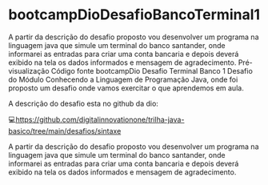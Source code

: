 # bootcampDioDesafioBancoTerminal1


A partir da descrição do desafio proposto vou desenvolver um programa na linguagem java que simule um terminal do banco santander, onde informarei as entradas para criar uma conta bancaria e depois deverá exibido na tela os dados informados e mensagem de agradecimento.
Pré-visualização
Código fonte
bootcampDio Desafio Terminal Banco 1
Desafio do Módulo Conhecendo a Linguagem de Programação Java, onde foi proposto um desafio onde vamos exercitar o que aprendemos em aula.

A descrição do desafio esta no github da dio:

💻https://github.com/digitalinnovationone/trilha-java-basico/tree/main/desafios/sintaxe

A partir da descrição do desafio proposto vou desenvolver um programa na linguagem java que simule um terminal do banco santander, onde informarei as entradas para criar uma conta bancaria e depois deverá exibido na tela os dados informados e mensagem de agradecimento.
